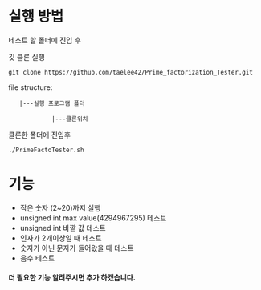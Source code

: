 # 실행 방법

테스트 할 폴더에 진입 후

깃 클론 실행

`git clone https://github.com/taelee42/Prime_factorization_Tester.git`

file structure:

       |---실행 프로그램 폴더

                |---클론위치



클론한 폴더에 진입후

`./PrimeFactoTester.sh`



# 기능

- 작은 숫자 (2~20)까지 실행
- unsigned int max value(4294967295) 테스트
- unsigned int 바깥 값 테스트
- 인자가 2개이상일 때 테스트
- 숫자가 아닌 문자가 들어왔을 때 테스트
- 음수 테스트



#### 더 필요한 기능 알려주시면 추가 하겠습니다.

